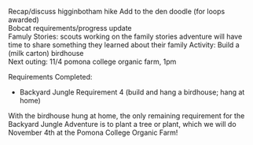 Recap/discuss higginbotham hike
Add to the den doodle (for loops awarded)  
Bobcat requirements/progress update  
Famuly Stories:  scouts working on the family stories adventure will have time to share something they learned about their family
Activity:  Build a (milk carton) birdhouse  
Next outing:  11/4 pomona college organic farm, 1pm


Requirements Completed:
<ul>
<li>Backyard Jungle Requirement 4 (build and hang a birdhouse; hang at home)</li>
</ul>

With the birdhouse hung at home, the only remaining requirement for the Backyard Jungle Adventure is to plant a tree or plant, which we will do November 4th at the Pomona College Organic Farm!
